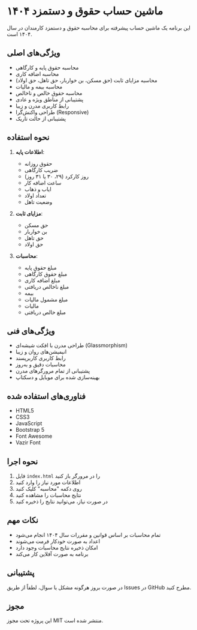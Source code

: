 # ماشین حساب حقوق و دستمزد ۱۴۰۴

این برنامه یک ماشین حساب پیشرفته برای محاسبه حقوق و دستمزد کارمندان در سال ۱۴۰۴ است.

## ویژگی‌های اصلی

- محاسبه حقوق پایه و کارگاهی
- محاسبه اضافه کاری
- محاسبه مزایای ثابت (حق مسکن، بن خواربار، حق تاهل، حق اولاد)
- محاسبه بیمه و مالیات
- محاسبه حقوق خالص و ناخالص
- پشتیبانی از مناطق ویژه و عادی
- رابط کاربری مدرن و زیبا
- طراحی واکنش‌گرا (Responsive)
- پشتیبانی از حالت تاریک

## نحوه استفاده

1. **اطلاعات پایه**:
   - حقوق روزانه
   - ضریب کارگاهی
   - روز کارکرد (۲۹، ۳۰ یا ۳۱ روز)
   - ساعت اضافه کار
   - ایاب و ذهاب
   - تعداد اولاد
   - وضعیت تاهل

2. **مزایای ثابت**:
   - حق مسکن
   - بن خواربار
   - حق تاهل
   - حق اولاد

3. **محاسبات**:
   - مبلغ حقوق پایه
   - مبلغ حقوق کارگاهی
   - مبلغ اضافه کاری
   - مبلغ ناخالص دریافتی
   - بیمه
   - مبلغ مشمول مالیات
   - مالیات
   - مبلغ خالص دریافتی

## ویژگی‌های فنی

- طراحی مدرن با افکت شیشه‌ای (Glassmorphism)
- انیمیشن‌های روان و زیبا
- رابط کاربری کاربرپسند
- محاسبات دقیق و به‌روز
- پشتیبانی از تمام مرورگرهای مدرن
- بهینه‌سازی شده برای موبایل و دسکتاپ

## فناوری‌های استفاده شده

- HTML5
- CSS3
- JavaScript
- Bootstrap 5
- Font Awesome
- Vazir Font

## نحوه اجرا

1. فایل `index.html` را در مرورگر باز کنید
2. اطلاعات مورد نیاز را وارد کنید
3. روی دکمه "محاسبه" کلیک کنید
4. نتایج محاسبات را مشاهده کنید
5. در صورت نیاز، می‌توانید نتایج را ذخیره کنید

## نکات مهم

- تمام محاسبات بر اساس قوانین و مقررات سال ۱۴۰۴ انجام می‌شود
- اعداد به صورت خودکار فرمت می‌شوند
- امکان ذخیره نتایج محاسبات وجود دارد
- برنامه به صورت آفلاین کار می‌کند

## پشتیبانی

در صورت بروز هرگونه مشکل یا سوال، لطفاً از طریق Issues در GitHub مطرح کنید.

## مجوز

این پروژه تحت مجوز MIT منتشر شده است.
